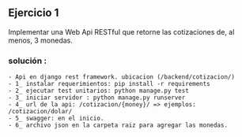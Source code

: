## Ejercicio 1
 Implementar una Web Api RESTful que retorne las cotizaciones de, al menos, 3 monedas.
 ### solución :

    - Api en django rest framework. ubicacion (/backend/cotizacion/)
    - 1_ instalar requerimientos: pip install -r requirements
    - 2_ ejecutar test unitarios: python manage.py test
    - 3_ iniciar servidor : python manage.py runserver
    - 4_ url de la api: /cotizacion/{money}/ => ejemplos: /cotizacion/dolar/
    - 5_ swagger: en el inicio.
    - 6_ archivo json en la carpeta raiz para agregar las monedas. 
